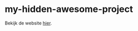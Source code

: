 # my-hidden-awesome-project

Bekijk de website [hier](https://vincentsijben.github.io/my-hidden-awesome-project/).
